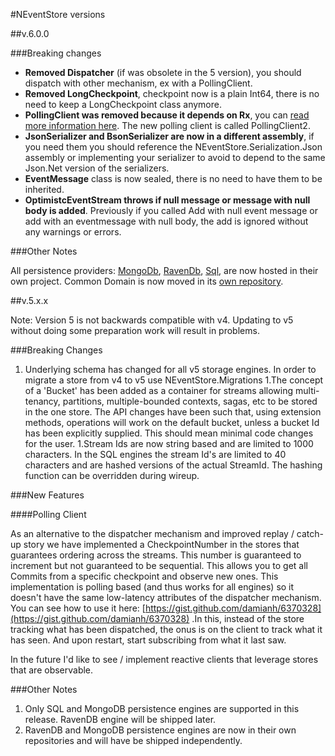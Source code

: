 #NEventStore versions

##v.6.0.0

###Breaking changes

- **Removed Dispatcher** (if was obsolete in the 5 version), you should dispatch with other mechanism, ex with a PollingClient.
- **Removed LongCheckpoint**, checkpoint now is a plain Int64, there is no need to keep a LongCheckpoint class anymore. 
- **PollingClient was removed because it depends on Rx**, you can [read more information here](/src/NEventStore/Client/README.MD). The new polling client is called PollingClient2.
- **JsonSerializer and BsonSerializer are now in a different assembly**, if you need them you should reference the NEventStore.Serialization.Json assembly or implementing your serializer to avoid to depend to the same Json.Net version of the serializers.
- **EventMessage** class is now sealed, there is no need to have them to be inherited.
- **OptimistcEventStream throws if null message or message with null body is added**. Previously if you called Add with null event message or add with an eventmessage with null body, the add is ignored without any warnings or errors. 

###Other Notes

All persistence providers: [MongoDb](https://github.com/NEventStore/NEventStore.Persistence.MongoDB), [RavenDb](https://github.com/NEventStore/NEventStore.Persistence.RavenDB), [Sql](https://github.com/NEventStore/NEventStore.Persistence.SQL), are now hosted in their own project. 
Common Domain is now moved in its [own repository](https://github.com/NEventStore/NEventStore.Domain).

##v.5.x.x

Note: Version 5 is not backwards compatible with v4. Updating to v5 without doing some preparation work will result in problems.

###Breaking Changes

1. Underlying schema has changed for all v5 storage engines. In order to migrate a store from v4 to v5 use NEventStore.Migrations
1.The concept of a 'Bucket' has been added as a container for streams allowing multi-tenancy, partitions, multiple-bounded contexts, sagas, etc to be stored in the one store. The API changes have been such that, using extension methods, operations will work on the default bucket, unless a bucket Id has been explicitly supplied. This should mean minimal code changes for the user.
1.Stream Ids are now string based and are limited to 1000 characters.
In the SQL engines the stream Id's are limited to 40 characters and are hashed versions of the actual StreamId.
The hashing function can be overridden during wireup.

###New Features

####Polling Client

As an alternative to the dispatcher mechanism and improved replay / catch-up story we have implemented a CheckpointNumber in the stores that guarantees ordering across the streams. This number is guaranteed to increment but not guaranteed to be sequential. This allows you to get all Commits from a specific checkpoint and observe new ones. This implementation is polling based (and thus works for all engines) so it doesn't have the same low-latency attributes of the dispatcher mechanism. You can see how to use it here: [https://gist.github.com/damianh/6370328](https://gist.github.com/damianh/6370328) .In this, instead of the store tracking what has been dispatched, the onus is on the client to track what it has seen. And upon restart, start subscribing from what it last saw.

In the future I'd like to see / implement reactive clients that leverage stores that are observable.

###Other Notes

1. Only SQL and MongoDB persistence engines are supported in this release. RavenDB engine will be shipped later.
1. RavenDB and MongoDB persistence engines are now in their own repositories and will have be shipped independently.
